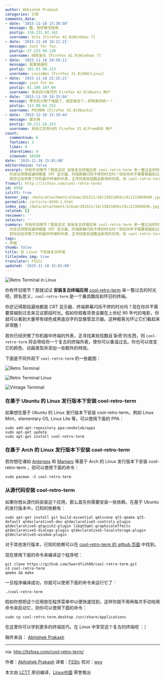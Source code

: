 ```yaml
---
author: Abhishek Prakash
categories: 分享
comments_data:
- date: '2015-11-18 15:38:50'
  message: 酷，但好像没啥用
  postip: 116.231.82.161
  username: Vito [Firefox 42.0|Windows 7]
- date: '2015-11-18 18:21:21'
  message: Just for fun.
  postip: 27.223.99.130
  username: 绿色圣光 [Firefox 42.0|Windows 7]
- date: '2015-11-18 20:50:11'
  message: 就是装逼啦
  postip: 101.81.96.123
  username: LouisWei [Firefox 31.0|GNU/Linux]
- date: '2015-11-18 22:15:21'
  message: just for be
  postip: 61.188.187.60
  username: 来自四川南充的 Firefox 42.0|Ubuntu 用户
- date: '2015-11-19 18:33:04'
  message: 等穷的只剩下电脑了，就安装这个，好和身份统一！
  postip: 113.88.64.152
  username: POCMON [Firefox 42.0|Ubuntu]
- date: '2015-12-18 15:19:44'
  message: 娱乐用
  postip: 58.211.16.243
  username: 来自江苏苏州的 Firefox 31.0|FreeBSD 用户
count:
  commentnum: 6
  favtimes: 3
  likes: 0
  sharetimes: 0
  viewnum: 10284
date: '2015-11-18 15:01:00'
editorchoice: false
excerpt: 你有怀旧情节？那就试试 安装复古终端应用 cool-retro-term 来一瞥过去的时光吧。顾名思义，cool-retro-term 是一个兼具酷炫和怀旧的终端。
  你还记得那段遍地都是 CRT 显示器、终端屏幕闪烁不停的时光吗？现在你并不需要穿越到过去来见证那段时光。假如你观看背景设置在上世纪 90 年代的电影，你就可以看到大量带有绿色或黑底白字的显像管显示器。这种极客光环让它们看起来非常酷！
  若你已经厌倦了你机器中终端的外表，正寻找某些炫酷且新奇的东西，则 cool-retro-term 将会带给你一个复古的终端外表，使你可以重温过去。你也可以改变它的
fromurl: http://itsfoss.com/cool-retro-term/
id: 6599
islctt: true
banner_img: /data/attachment/album/201511/18/150218h6zi9ii2i50k0k9k.jpg
permalink: /article-6599-1.html
index_img: /data/attachment/album/201511/18/150218h6zi9ii2i50k0k9k.jpg.thumb.jpg
related: []
reviewer: ''
selector: ''
summary: 你有怀旧情节？那就试试 安装复古终端应用 cool-retro-term 来一瞥过去的时光吧。顾名思义，cool-retro-term 是一个兼具酷炫和怀旧的终端。
  你还记得那段遍地都是 CRT 显示器、终端屏幕闪烁不停的时光吗？现在你并不需要穿越到过去来见证那段时光。假如你观看背景设置在上世纪 90 年代的电影，你就可以看到大量带有绿色或黑底白字的显像管显示器。这种极客光环让它们看起来非常酷！
  若你已经厌倦了你机器中终端的外表，正寻找某些炫酷且新奇的东西，则 cool-retro-term 将会带给你一个复古的终端外表，使你可以重温过去。你也可以改变它的
tags:
- 终端
thumb: false
title: 在 Linux 下安装复古终端
titleindex_img: true
translator: FSSlc
updated: '2015-11-18 15:01:00'
---
```


![Retro Terminal in Linux](/data/attachment/album/201511/18/150218h6zi9ii2i50k0k9k.jpg)


你有怀旧情节？那就试试 **安装复古终端应用** [cool-retro-term](https://github.com/Swordfish90/cool-retro-term) 来一瞥过去的时光吧。顾名思义，`cool-retro-term` 是一个兼具酷炫和怀旧的终端。


你还记得那段遍地都是 CRT 显示器、终端屏幕闪烁不停的时光吗？现在你并不需要穿越到过去来见证那段时光。假如你观看背景设置在上世纪 90 年代的电影，你就可以看到大量带有绿色或黑底白字的显像管显示器。这种极客光环让它们看起来非常酷！


若你已经厌倦了你机器中终端的外表，正寻找某些炫酷且‘新奇’的东西，则 `cool-retro-term` 将会带给你一个复古的终端外表，使你可以重温过去。你也可以改变它的颜色、动画类型并添加一些额外的特效。


下面是不同外观下 `cool-retro-term` 的一些截图：


![Retro Terminal](/data/attachment/album/201511/18/150224uywndz244di4gf4p.jpg)


![Retro Terminal Linux](/data/attachment/album/201511/18/150235d1cqt8htftxeutws.jpg)


![Vintage Terminal](/data/attachment/album/201511/18/150240eoeiriretqicjaej.jpg)


### 在基于 Ubuntu 的 Linux 发行版本下安装 cool-retro-term


如果想在基于 Ubuntu 的 Linux 发行版本下安装 cool-retro-term，例如 Linux Mint，elementary OS, Linux Lite 等，可以使用下面的 PPA：



```
sudo add-apt-repository ppa:noobslab/apps
sudo apt-get update
sudo apt-get install cool-retro-term

```

### 在基于 Arch 的 Linux 发行版本下安装 cool-retro-term


若你想在诸如 [Antergos](http://itsfoss.com/tag/antergos/) 和 [Manjaro](https://manjaro.github.io/) 等基于 Arch 的 Linux 发行版本下安装 cool-retro-term ，则可以使用下面的命令：



```
sudo pacman -S cool-retro-term

```

### 从源代码安装 cool-retro-term


如果你想从源代码安装这个应用，那么首先你需要安装一些依赖。在基于 Ubuntu 的发行版本中，已知的依赖有：



```
sudo apt-get install git build-essential qmlscene qt5-qmake qt5-default qtdeclarative5-dev qtdeclarative5-controls-plugin qtdeclarative5-qtquick2-plugin libqt5qml-graphicaleffects qtdeclarative5-dialogs-plugin qtdeclarative5-localstorage-plugin qtdeclarative5-window-plugin

```

对于其他发行版本，已知的依赖可以在 [cool-retro-term 的 github 页面](https://github.com/Swordfish90/cool-retro-term) 中找到。


现在使用下面的命令来编译这个程序吧：



```
git clone https://github.com/Swordfish90/cool-retro-term.git
cd cool-retro-term
qmake && make

```

一旦程序编译成功，你就可以使用下面的命令来运行它了：



```
./cool-retro-term

```

假如你想把这个应用放在程序菜单中以便快速找到，这样你就不用再每次手动地用命令来启动它，则你可以使用下面的命令：



```
sudo cp cool-retro-term.desktop /usr/share/applications

```

在这里你可以学到更多的终端技巧。在 Linux 中享受这个复古的终端吧 ：）


稿件来自： [Abhishek Prakash](http://itsfoss.com/author/abhishek/)




---


via: <http://itsfoss.com/cool-retro-term/>


作者：[Abhishek Prakash](http://itsfoss.com/author/abhishek/) 译者：[FSSlc](https://github.com/FSSlc) 校对：[wxy](https://github.com/wxy)


本文由 [LCTT](https://github.com/LCTT/TranslateProject) 原创编译，[Linux中国](https://linux.cn/) 荣誉推出